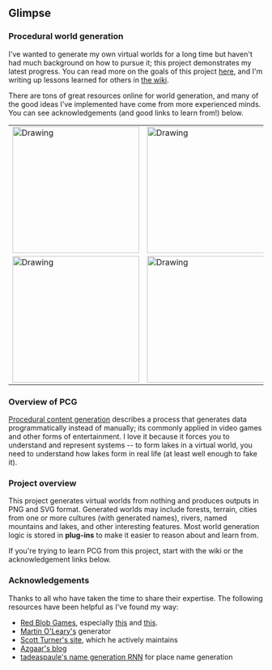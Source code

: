 ## Glimpse
### Procedural world generation

I've wanted to generate my own virtual worlds for a long time but haven't had much background on how to pursue it; this project demonstrates my latest progress. You can read more on the goals of this project [here](https://lukesegars.com/posts/foundations-of-world-generation), and I'm writing up lessons learned for others in [the wiki](https://github.com/anyweez/glimpse/wiki).

There are tons of great resources online for world generation, and many of the good ideas I've implemented have come from more experienced minds. You can see acknowledgements (and good links to learn from!) below.

<table>
  <tr>
    <td> <img src="https://anyweez.github.io/glimpse/img/terrain-1.png" alt="Drawing" style="width: 250px;"/> </td>
    <td> <img src="https://anyweez.github.io/glimpse/img/terrain-2.png" alt="Drawing" style="width: 250px;"/> </td>
  </tr>
  <tr>
    <td> <img src="https://anyweez.github.io/glimpse/img/terrain-3.png" alt="Drawing" style="width: 250px;"/> </td>
    <td> <img src="https://anyweez.github.io/glimpse/img/terrain-4.png" alt="Drawing" style="width: 250px;"/> </td>
  </tr>
</table>

### Overview of PCG

[Procedural content generation](https://en.wikipedia.org/wiki/Procedural_generation) describes a process that generates data programmatically instead of manually; its commonly applied in video games and other forms of entertainment. I love it because it forces you to understand and represent systems -- to form lakes in a virtual world, you need to understand how lakes form in real life (at least well enough to fake it).

### Project overview

This project generates virtual worlds from nothing and produces outputs in PNG and SVG format. Generated worlds may include forests, terrain, cities from one or more cultures (with generated names), rivers, named mountains and lakes, and other interesting features. Most world generation logic is
stored in **plug-ins** to make it easier to reason about and learn from.

If you're trying to learn PCG from this project, start with the wiki or the acknowledgement links below.

### Acknowledgements

Thanks to all who have taken the time to share their expertise. The following resources have been helpful as I've found my way:

* [Red Blob Games](https://www.redblobgames.com/), especially [this](http://www-cs-students.stanford.edu/~amitp/game-programming/polygon-map-generation/) and [this](https://www.redblobgames.com/maps/terrain-from-noise/).
* [Martin O'Leary's](http://mewo2.com/notes/terrain/) generator
* [Scott Turner's site](https://heredragonsabound.blogspot.com/), which he actively maintains
* [Azgaar's blog](https://azgaar.wordpress.com/)
* [tadeaspaule's name generation RNN](https://github.com/tadeaspaule/universal-name-generator) for place name generation